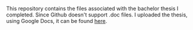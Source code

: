 This repository contains the files associated with the bachelor thesis I completed. 
Since Github doesn't support .doc files. I uploaded the thesis, using Google Docs, it can be found [here](https://docs.google.com/document/d/e/2PACX-1vRURBnbG-EDo9G5Ohvv3QlLkxFH1X0wo-R6daVO7WUq31ZdhRSOjVWlR9_pXf6zEdIq6zS_ZFvEokRi/pub). 
